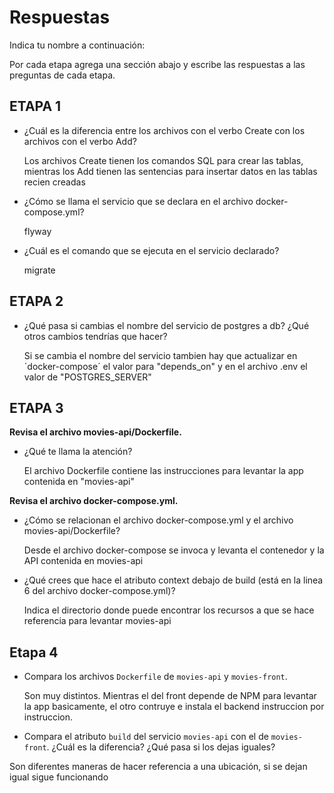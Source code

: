 # Respuestas

Indica tu nombre a continuación: 

Por cada etapa agrega una sección abajo y escribe las respuestas a las preguntas de cada etapa.

## ETAPA 1

* ¿Cuál es la diferencia entre los archivos con el verbo Create con los archivos con el verbo Add?
  
    Los archivos Create tienen los comandos SQL para crear las tablas, mientras los Add tienen las sentencias para insertar datos en las tablas recien creadas

* ¿Cómo se llama el servicio que se declara en el archivo docker-compose.yml?
  
    flyway

* ¿Cuál es el comando que se ejecuta en el servicio declarado?
  
    migrate

## ETAPA 2

* ¿Qué pasa si cambias el nombre del servicio de postgres a db? ¿Qué otros cambios tendrías que hacer?

    Si se cambia el nombre del servicio tambien hay que actualizar en ´docker-compose´ el valor para "depends_on" y en el archivo .env el valor de "POSTGRES_SERVER"

## ETAPA 3

  **Revisa el archivo movies-api/Dockerfile.**

  * ¿Qué te llama la atención?

    El archivo Dockerfile contiene las instrucciones para levantar la app contenida en "movies-api"

  **Revisa el archivo docker-compose.yml.**

  * ¿Cómo se relacionan el archivo docker-compose.yml y el archivo movies-api/Dockerfile?

    Desde el archivo docker-compose se invoca y levanta el contenedor y la API contenida en movies-api 

  * ¿Qué crees que hace el atributo context debajo de build (está en la linea 6 del archivo docker-compose.yml)?

    Indica el directorio donde puede encontrar los recursos a que se hace referencia para levantar movies-api


## Etapa 4

  * Compara los archivos `Dockerfile` de `movies-api` y `movies-front`.

    Son muy distintos. Mientras el del front depende de NPM para levantar la app basicamente, el otro contruye e instala el backend instruccion por instruccion.

  * Compara el atributo `build` del servicio `movies-api` con el de `movies-front`. 
¿Cuál es la diferencia? 
¿Qué pasa si los dejas iguales?

   Son diferentes maneras de hacer referencia a una ubicación, si se dejan igual sigue funcionando

